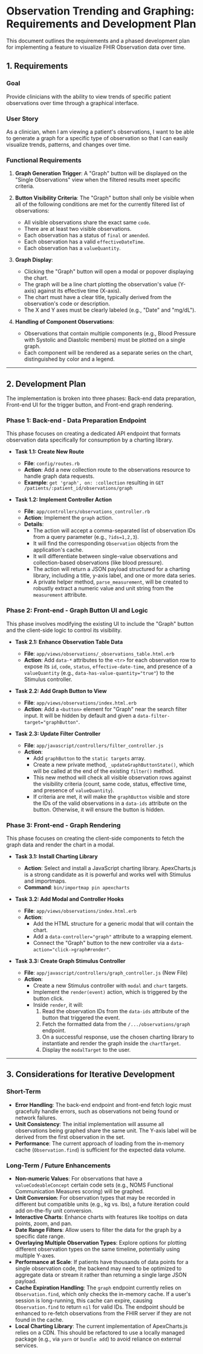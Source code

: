 # Observation Trending and Graphing: Requirements and Development Plan

This document outlines the requirements and a phased development plan for implementing a feature to visualize FHIR Observation data over time.

## 1. Requirements

### Goal
Provide clinicians with the ability to view trends of specific patient observations over time through a graphical interface.

### User Story
As a clinician, when I am viewing a patient's observations, I want to be able to generate a graph for a specific type of observation so that I can easily visualize trends, patterns, and changes over time.

### Functional Requirements
1.  **Graph Generation Trigger**: A "Graph" button will be displayed on the "Single Observations" view when the filtered results meet specific criteria.

2.  **Button Visibility Criteria**: The "Graph" button shall only be visible when all of the following conditions are met for the currently filtered list of observations:
    *   All visible observations share the exact same `code`.
    *   There are at least two visible observations.
    *   Each observation has a status of `final` or `amended`.
    *   Each observation has a valid `effectiveDateTime`.
    *   Each observation has a `valueQuantity`.

3.  **Graph Display**:
    *   Clicking the "Graph" button will open a modal or popover displaying the chart.
    *   The graph will be a line chart plotting the observation's value (Y-axis) against its effective time (X-axis).
    *   The chart must have a clear title, typically derived from the observation's code or description.
    *   The X and Y axes must be clearly labeled (e.g., "Date" and "mg/dL").

4.  **Handling of Component Observations**:
    *   Observations that contain multiple components (e.g., Blood Pressure with Systolic and Diastolic members) must be plotted on a single graph.
    *   Each component will be rendered as a separate series on the chart, distinguished by color and a legend.

---

## 2. Development Plan

The implementation is broken into three phases: Back-end data preparation, Front-end UI for the trigger button, and Front-end graph rendering.

### Phase 1: Back-end - Data Preparation Endpoint

This phase focuses on creating a dedicated API endpoint that formats observation data specifically for consumption by a charting library.

*   **Task 1.1: Create New Route**
    *   **File**: `config/routes.rb`
    *   **Action**: Add a new collection route to the observations resource to handle graph data requests.
    *   **Example**: `get 'graph', on: :collection` resulting in `GET /patients/:patient_id/observations/graph`

*   **Task 1.2: Implement Controller Action**
    *   **File**: `app/controllers/observations_controller.rb`
    *   **Action**: Implement the `graph` action.
    *   **Details**:
        *   The action will accept a comma-separated list of observation IDs from a query parameter (e.g., `?ids=1,2,3`).
        *   It will find the corresponding `Observation` objects from the application's cache.
        *   It will differentiate between single-value observations and collection-based observations (like blood pressure).
        *   The action will return a JSON payload structured for a charting library, including a title, y-axis label, and one or more data series.
        *   A private helper method, `parse_measurement`, will be created to robustly extract a numeric value and unit string from the `measurement` attribute.

### Phase 2: Front-end - Graph Button UI and Logic

This phase involves modifying the existing UI to include the "Graph" button and the client-side logic to control its visibility.

*   **Task 2.1: Enhance Observation Table Data**
    *   **File**: `app/views/observations/_observations_table.html.erb`
    *   **Action**: Add `data-*` attributes to the `<tr>` for each observation row to expose its `id`, `code`, `status`, `effective-date-time`, and presence of a `valueQuantity` (e.g., `data-has-value-quantity="true"`) to the Stimulus controller.

*   **Task 2.2: Add Graph Button to View**
    *   **File**: `app/views/observations/index.html.erb`
    *   **Action**: Add a `<button>` element for "Graph" near the search filter input. It will be hidden by default and given a `data-filter-target="graphButton"`.

*   **Task 2.3: Update Filter Controller**
    *   **File**: `app/javascript/controllers/filter_controller.js`
    *   **Action**:
        *   Add `graphButton` to the `static targets` array.
        *   Create a new private method, `_updateGraphButtonState()`, which will be called at the end of the existing `filter()` method.
        *   This new method will check all visible observation rows against the visibility criteria (count, same code, status, effective time, and presence of `valueQuantity`).
        *   If criteria are met, it will make the `graphButton` visible and store the IDs of the valid observations in a `data-ids` attribute on the button. Otherwise, it will ensure the button is hidden.

### Phase 3: Front-end - Graph Rendering

This phase focuses on creating the client-side components to fetch the graph data and render the chart in a modal.

*   **Task 3.1: Install Charting Library**
    *   **Action**: Select and install a JavaScript charting library. ApexCharts.js is a strong candidate as it is powerful and works well with Stimulus and importmaps.
    *   **Command**: `bin/importmap pin apexcharts`

*   **Task 3.2: Add Modal and Controller Hooks**
    *   **File**: `app/views/observations/index.html.erb`
    *   **Action**:
        *   Add the HTML structure for a generic modal that will contain the chart.
        *   Add a `data-controller="graph"` attribute to a wrapping element.
        *   Connect the "Graph" button to the new controller via a `data-action="click->graph#render"`.

*   **Task 3.3: Create Graph Stimulus Controller**
    *   **File**: `app/javascript/controllers/graph_controller.js` (New File)
    *   **Action**:
        *   Create a new Stimulus controller with `modal` and `chart` targets.
        *   Implement the `render(event)` action, which is triggered by the button click.
        *   Inside `render`, it will:
            1.  Read the observation IDs from the `data-ids` attribute of the button that triggered the event.
            2.  Fetch the formatted data from the `/.../observations/graph` endpoint.
            3.  On a successful response, use the chosen charting library to instantiate and render the graph inside the `chartTarget`.
            4.  Display the `modalTarget` to the user.

---

## 3. Considerations for Iterative Development

### Short-Term
*   **Error Handling**: The back-end endpoint and front-end fetch logic must gracefully handle errors, such as observations not being found or network failures.
*   **Unit Consistency**: The initial implementation will assume all observations being graphed share the same unit. The Y-axis label will be derived from the first observation in the set.
*   **Performance**: The current approach of loading from the in-memory cache (`Observation.find`) is sufficient for the expected data volume.

### Long-Term / Future Enhancements
*   **Non-numeric Values**: For observations that have a `valueCodeableConcept` certain code sets (e.g., NOMS Functional Communication Measures scoring) will be graphed.
*   **Unit Conversion**: For observation types that may be recorded in different but compatible units (e.g., kg vs. lbs), a future iteration could add on-the-fly unit conversion.
*   **Interactive Charts**: Enhance charts with features like tooltips on data points, zoom, and pan.
*   **Date Range Filters**: Allow users to filter the data for the graph by a specific date range.
*   **Overlaying Multiple Observation Types**: Explore options for plotting different observation types on the same timeline, potentially using multiple Y-axes.
*   **Performance at Scale**: If patients have thousands of data points for a single observation code, the backend may need to be optimized to aggregate data or stream it rather than returning a single large JSON payload.
*   **Cache Expiration Handling**: The `graph` endpoint currently relies on `Observation.find`, which only checks the in-memory cache. If a user's session is long-running, this cache can expire, causing `Observation.find` to return `nil` for valid IDs. The endpoint should be enhanced to re-fetch observations from the FHIR server if they are not found in the cache.
*   **Local Charting Library**: The current implementation of ApexCharts.js relies on a CDN. This should be refactored to use a locally managed package (e.g., via `yarn` or `bundle add`) to avoid reliance on external services.
